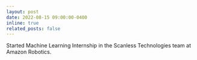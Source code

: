 ```yaml
---
layout: post
date: 2022-08-15 09:00:00-0400
inline: true
related_posts: false
---
```


Started Machine Learning Internship in the Scanless Technologies team at Amazon
Robotics.

